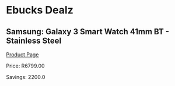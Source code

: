 
# Ebucks Dealz
## Samsung: Galaxy 3 Smart Watch 41mm BT - Stainless Steel
[Product Page](https://www.ebucks.com/web/shop/productSelected.do?prodId=1066485053&catId=842825135)

Price: R6799.00

Savings: 2200.0


	